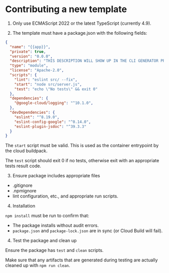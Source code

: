 # Contributing a new template

1. Only use ECMAScript 2022 or the latest TypeScript (currently 4.9).

2. The template must have a package.json with the following fields:

```json
{
  "name": "{{app}}",
  "private": true,
  "version": "0.0.0",
  "description": "THIS DESCRIPTION WILL SHOW UP IN THE CLI GENERATOR PROMPT",
  "type": "module",
  "license": "Apache-2.0",
  "scripts": {
    "lint": "eslint src/ --fix",
    "start": "node src/server.js",
    "test": "echo \"No tests\" && exit 0"
  },
  "dependencies": {
    "@google-cloud/logging": "^10.1.0",
  },
  "devDependencies": {
    "eslint": "^8.19.0",
    "eslint-config-google": "^0.14.0",
    "eslint-plugin-jsdoc": "^39.3.3"
  }
}

```

The `start` script must be valid. This is used as the container entrypoint by
the cloud buildpack.

The `test` script should exit 0 if no tests, otherwise exit with an appropriate
tests result code.

3. Ensure package includes appropriate files

- .gitignore
- .npmignore
- lint configuration, etc., and appropriate run scripts.

4. Installation

`npm install` must be run to confirm that:

- The package installs without audit errors.
- `package.json` and `package-lock.json` are in sync (or Cloud Build will fail).

4. Test the package and clean up

Ensure the package has `test` and `clean` scripts.

Make sure that any artifacts that are generated during testing are actually
cleaned up with `npm run clean`.
